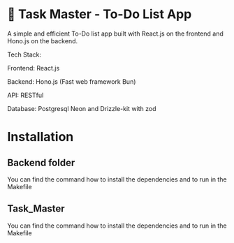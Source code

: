 # 📝 Task Master - To-Do List App
A simple and efficient To-Do list app built with React.js on the frontend and Hono.js on the backend.


Tech Stack: 

Frontend: React.js

Backend: Hono.js (Fast web framework Bun)

API: RESTful

Database: Postgresql Neon and Drizzle-kit with zod


# Installation

## Backend folder

You can find the command how to install the dependencies and to run in the Makefile

## Task_Master

You can find the command how to install the dependencies and to run in the Makefile 
